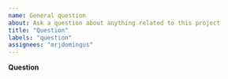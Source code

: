 ```yaml
---
name: General question
about: Ask a question about anything related to this project
title: "Question"
labels: "question"
assignees: "mrjdomingus"
---
```


**Question**

<!-- Please ask your question here. It can be about the usage of this project, the internals, the implementation or whatever interests you.
Please use the BUG template for bugs and the FEATURE REQUEST template for feature requests. -->
